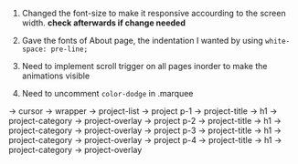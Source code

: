 1. Changed the font-size to make it responsive accourding to the screen width.
   **check afterwards if change needed**

2. Gave the fonts of About page, the indentation I wanted by using
   `white-space: pre-line;`

3. Need to implement scroll trigger on all pages inorder to make the animations visible

4. Need to uncomment `color-dodge` in .marquee


-> cursor
-> wrapper
	-> project-list
		-> project    p-1
			-> project-title -> h1
			-> project-category
			-> project-overlay
		-> project    p-2
			-> project-title -> h1
			-> project-category
			-> project-overlay
		-> project    p-3
			-> project-title -> h1
			-> project-category
			-> project-overlay
		-> project    p-4
			-> project-title -> h1
			-> project-category
			-> project-overlay